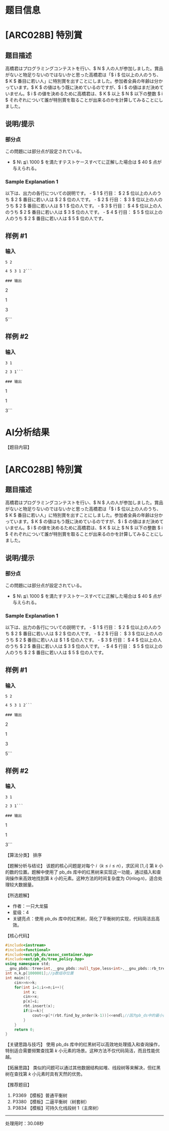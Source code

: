 # 题目信息

# [ARC028B] 特別賞

## 题目描述

[problemUrl]: https://atcoder.jp/contests/arc028/tasks/arc028_2

高橋君はプログラミングコンテストを行い、$ N $ 人の人が参加しました。賞品がないと物足りないのではないかと思った高橋君は「$ i $ 位以上の人のうち、$ K $ 番目に若い人」に特別賞を出すことにしました。参加者全員の年齢は分かっています。$ K $ の値はもう既に決めているのですが、$ i $ の値はまだ決めていません。$ i $ の値を決めるために高橋君は、$ K $ 以上 $ N $ 以下の整数 $ i $ それぞれについて誰が特別賞を取ることが出来るのかを計算してみることにしました。

## 说明/提示

### 部分点

この問題には部分点が設定されている。

- $ N\ ≦\ 1000 $ を満たすテストケースすべてに正解した場合は $ 40 $ 点が与えられる。

### Sample Explanation 1

以下は、出力の各行についての説明です。 - $ 1 $ 行目： $ 2 $ 位以上の人のうち $ 2 $ 番目に若い人は $ 2 $ 位の人です。 - $ 2 $ 行目： $ 3 $ 位以上の人のうち $ 2 $ 番目に若い人は $ 1 $ 位の人です。 - $ 3 $ 行目： $ 4 $ 位以上の人のうち $ 2 $ 番目に若い人は $ 3 $ 位の人です。 - $ 4 $ 行目： $ 5 $ 位以上の人のうち $ 2 $ 番目に若い人は $ 5 $ 位の人です。

## 样例 #1

### 输入

```
5 2

4 5 3 1 2```

### 输出

```
2

1

3

5```

## 样例 #2

### 输入

```
3 1

2 3 1```

### 输出

```
1

1

3```

# AI分析结果

【题目内容】
# [ARC028B] 特別賞

## 题目描述

高橋君はプログラミングコンテストを行い、$ N $ 人の人が参加しました。賞品がないと物足りないのではないかと思った高橋君は「$ i $ 位以上の人のうち、$ K $ 番目に若い人」に特別賞を出すことにしました。参加者全員の年齢は分かっています。$ K $ の値はもう既に決めているのですが、$ i $ の値はまだ決めていません。$ i $ の値を決めるために高橋君は、$ K $ 以上 $ N $ 以下の整数 $ i $ それぞれについて誰が特別賞を取ることが出来るのかを計算してみることにしました。

## 说明/提示

### 部分点

この問題には部分点が設定されている。

- $ N\ ≦\ 1000 $ を満たすテストケースすべてに正解した場合は $ 40 $ 点が与えられる。

### Sample Explanation 1

以下は、出力の各行についての説明です。 - $ 1 $ 行目： $ 2 $ 位以上の人のうち $ 2 $ 番目に若い人は $ 2 $ 位の人です。 - $ 2 $ 行目： $ 3 $ 位以上の人のうち $ 2 $ 番目に若い人は $ 1 $ 位の人です。 - $ 3 $ 行目： $ 4 $ 位以上の人のうち $ 2 $ 番目に若い人は $ 3 $ 位の人です。 - $ 4 $ 行目： $ 5 $ 位以上の人のうち $ 2 $ 番目に若い人は $ 5 $ 位の人です。

## 样例 #1

### 输入

```
5 2

4 5 3 1 2```

### 输出

```
2

1

3

5```

## 样例 #2

### 输入

```
3 1

2 3 1```

### 输出

```
1

1

3```

【算法分类】
排序

【题解分析与结论】
该题的核心问题是对每个 $i$（$k \le i \le n$），求区间 $[1,i]$ 第 $k$ 小的数的位置。题解中使用了 pb_ds 库中的红黑树来实现这一功能，通过插入和查询操作来高效地找到第 $k$ 小的元素。这种方法的时间复杂度为 $O(n \log n)$，适合处理较大数据量。

【所选题解】
- 作者：一只大龙猫
- 星级：4
- 关键亮点：使用 pb_ds 库中的红黑树，简化了平衡树的实现，代码简洁且高效。

【核心代码】
```cpp
#include<iostream>
#include<functional>
#include<ext/pb_ds/assoc_container.hpp>
#include<ext/pb_ds/tree_policy.hpp>
using namespace std;
__gnu_pbds::tree<int,__gnu_pbds::null_type,less<int>,__gnu_pbds::rb_tree_tag,__gnu_pbds::tree_order_statistics_node_update> rbt;
int n,k,p[1000001];//p数组存位置 
int main(){
	cin>>n>>k;
	for(int i=1;i<=n;i++){
		int x;
		cin>>x;
		p[x]=i;
		rbt.insert(x);
		if(i>=k){
			cout<<p[*(rbt.find_by_order(k-1))]<<endl;//因为pb_ds中的最小数被视为第0小，所以第k小在pb_ds中其实是第k-1小 
		}
	}
	return 0;
}
```

【关键思路与技巧】
使用 pb_ds 库中的红黑树可以高效地处理插入和查询操作，特别适合需要频繁查找第 $k$ 小元素的场景。这种方法不仅代码简洁，而且性能优越。

【拓展思路】
类似的问题可以通过其他数据结构如堆、线段树等来解决，但红黑树在查找第 $k$ 小元素时具有天然的优势。

【推荐题目】
1. P3369 【模板】普通平衡树
2. P3380 【模板】二逼平衡树（树套树）
3. P3834 【模板】可持久化线段树 1（主席树）

---
处理用时：30.08秒